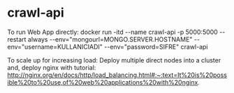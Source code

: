 # crawl-api
To run Web App directly:
docker run -itd --name crawl-api -p 5000:5000 --restart always --env="mongourl=MONGO.SERVER.HOSTNAME" --env="username=KULLANICIADI" --env="password=SIFRE" crawl-api

To scale up for increasing load:
Deploy multiple direct nodes into a cluster and, deploy nginx with tutorial:
http://nginx.org/en/docs/http/load_balancing.html#:~:text=It%20is%20possible%20to%20use,of%20web%20applications%20with%20nginx.

